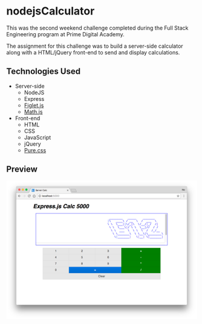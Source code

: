 # nodejsCalculator

This was the second weekend challenge completed during the Full Stack Engineering program at Prime Digital Academy.

The assignment for this challenge was to build a server-side calculator along with a HTML/jQuery front-end to send and display calculations.

## Technologies Used

* Server-side
  * NodeJS
  * Express
  * [Figlet.js](https://www.npmjs.com/package/figlet)
  * [Math.js](http://mathjs.org/)
* Front-end
  * HTML
  * CSS
  * JavaScript
  * jQuery
  * [Pure.css](https://purecss.io/)

## Preview

![preview](expessjscalcscreenshot.png)

